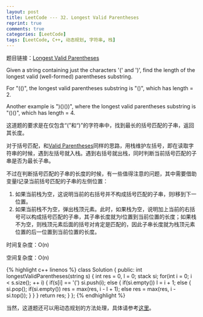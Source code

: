 ```yaml
---
layout: post
title: LeetCode --- 32. Longest Valid Parentheses
reprint: true
comments: true
categories: [LeetCode]
tags: [LeetCode, C++, 动态规划, 字符串, 栈]
---
```



题目链接：[Longest Valid Parentheses](https://oj.leetcode.com/problems/longest-valid-parentheses/ ) 

Given a string containing just the characters '(' and ')', find the length of the longest valid (well-formed) parentheses substring. 

For "(()", the longest valid parentheses substring is "()", which has length = 2. 

Another example is ")()())", where the longest valid parentheses substring is "()()", which has length = 4. 

这道题的要求是在仅包含“(”和“)”的字符串中，找到最长的括号匹配的子串，返回其长度。

对于括号匹配，和[Valid Parentheses](http://www.makuiyu.cn/2015/01/LeetCode_20.%20Valid%20Parentheses/ )同样的思路，用栈维护左括号，即在读取字符串的时候，遇到左括号就入栈。遇到右括号就出栈，同时判断当前括号匹配的子串是否为最长子串。

不过在判断括号匹配的子串的长度的时候，有一些值得注意的问题，其中需要借助变量l记录当前括号匹配的子串的左侧位置：

1. 如果当前栈为空，这说明当前的右括号并不构成括号匹配的子串，则l移到下一位置。
2. 如果当前栈不为空，弹出栈顶元素。此时，如果栈为空，说明加上当前的右括号可以构成括号匹配的子串，其子串长度就为l位置到当前位置的长度；如果栈不为空，则栈顶元素后面的括号对肯定是匹配的，因此子串长度就为栈顶元素位置的后一位置到当前位置的长度。

时间复杂度：O(n)

空间复杂度：O(n)

{% highlight c++ linenos %}
class Solution
{
public:
    int longestValidParentheses(string s)
    {
        int res = 0, l = 0;
        stack<int> si;
        for(int i = 0; i < s.size(); ++ i)
        {
            if(s[i] == '(')
                si.push(i);
            else
            {
                if(si.empty())
                    l = i + 1;
                else
                {
                    si.pop();
                    if(si.empty())
                        res = max(res, i - l + 1);
                    else
                        res = max(res, i - si.top());
                }
            }
        }
        return res;
    }
};
{% endhighlight %}

当然，这道题还可以用动态规划的方法处理，具体请参考[这里](https://oj.leetcode.com/discuss/8092/my-dp-o-n-solution-without-using-stack )。
